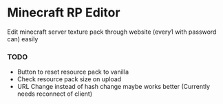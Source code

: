 # Minecraft RP Editor

Edit minecraft server texture pack through website (every1 with password can) easily

### TODO
- Button to reset resource pack to vanilla
- Check resource pack size on upload 
- URL Change instead of hash change maybe works better (Currently needs reconnect of client)





